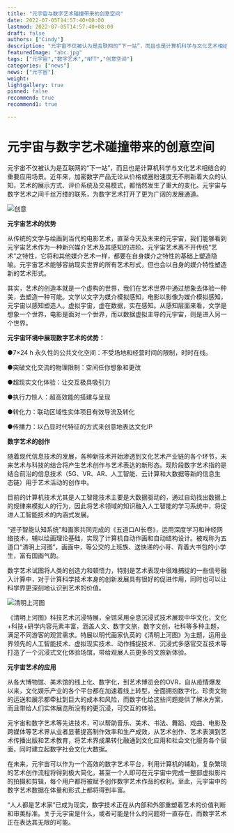 ```yaml
---
title: "元宇宙与数字艺术碰撞带来的创意空间"
date: 2022-07-05T14:57:40+08:00
lastmod: 2022-07-05T14:57:40+08:00
draft: false
authors: ["Cindy"]
description: "元宇宙不仅被认为是互联网的“下一站”，而且也是计算机科学与文化艺术相结合的重要应用场景。近年来，加密数字产品无论从价格或圈粉速度无不刷新着大众的认知，艺术的展示方式、评价系统及交易模式，都悄然发生了重大的变化。"
featuredImage: "abc.jpg"
tags: ["元宇宙","数字艺术","NFT","创意空间"]
categories: ["news"]
news: ["元宇宙"]
weight: 
lightgallery: true
pinned: false
recommend: true
recommend1: true

---
```


# 元宇宙与数字艺术碰撞带来的创意空间 

元宇宙不仅被认为是互联网的“下一站”，而且也是计算机科学与文化艺术相结合的重要应用场景。近年来，加密数字产品无论从价格或圈粉速度无不刷新着大众的认知，艺术的展示方式、评价系统及交易模式，都悄然发生了重大的变化。元宇宙与数字艺术之间千丝万缕的联系，为数字艺术打开了更为广阔的发展通道。

![创意](https://p1.itc.cn/q_70/images03/20220516/96d502fb8b054a7fa9abd2df5beacc13.jpeg)

**元宇宙艺术的优势**

从传统的文学与绘画到当代的电影艺术，直至今天及未来的元宇宙，我们能够看到元宇宙艺术作为一种新兴媒介艺术及其感知的进阶。元宇宙艺术离不开传统“艺术”之特性，它将和其他媒介艺术一样，都要在自身媒介之特性的基础上塑造隐喻。元宇宙艺术能够容纳现实世界的所有艺术形式，但也会以自身的媒介特性塑造新的艺术形式。

其实，艺术的创造本就是一个虚构的世界，我们在艺术世界中通过想象去体验一种美，去塑造一种可能。文学以文字为媒介模拟感知，电影以影像为媒介模拟感知，元宇宙以感知塑造人。虚拟宇宙，虚在数据，实在感知。从感知层面来看，文学是想象一个世界，电影是面对一个世界，而以数据虚拟主导的元宇宙，则是进入另一个世界。

**元宇宙环境中展现数字艺术的优势：**

●7×24 h 永久性的公共文化空间：不受场地和经营时间的限制，时时在线。

●突破文化交流的物理限制：空间任你想象和更改

●超现实文化体验：让交互极具吸引力

●执行力惊人：超高效能的搭建与呈现

●转化力：联动区域性实体项目有效导流及转化

●传播力：以凸显时代特征的方式来创意地表达⽂化IP

**数字艺术的创作**

随着现代信息技术的发展，各种新技术开始渗透到文化艺术产业链的各个环节，未来艺术与科技的结合将产生艺术创作与艺术表达的新形态。现阶段数字艺术指的是结合前沿的信息技术（5G、VR、AR、人工智能、云计算和大数据等新的信息生态链）用于艺术活动的创作中。

目前的计算机技术尤其是人工智能技术主要是大数据驱动的，通过自动找出数据上的规律来模拟人的行为，因此将艺术领域的知识融入人工智能的学习系统中，将促进人工智能技术的内涵式发展。

“道子智能认知系统”和画家共同完成的《五道口AI长卷》，运用深度学习和神经网络技术，辅以绘画理论基础，实现了计算机自动作画和自动结构设计。被戏称为五道口“清明上河图”，画面中，等公交的上班族、送快递的小哥、背着大书包的小学生，富有国画气韵。

数字艺术试图将人类的创造力和顿悟力，特别是艺术表现中很难捕捉的一些信号融入计算中，对于计算科学技术本身的创新发展具有很好的促进作用，同时也可以让科学界更深刻地认识到艺术的价值。

![清明上河图](https://p5.itc.cn/q_70/images03/20220516/3f9ec83f1221400cbe3c8d6abffe1d01.png)

《清明上河图》科技艺术沉浸特展，全馆采用全息沉浸式技术展现中华文化，文化+科技+研学内容元素丰富，涵盖人文、数字文旅，数字文创，社科等多种主题，满足不同游客的观赏需求。特展以明代画家仇英的《清明上河图》为主题，运用业界领先的人工智能技术、虚拟现实技术、动作捕捉技术、沉浸式多感官交互技术等打造了一个沉浸式文化体验场馆，带给观展人员更多的文旅新体验。

**元宇宙艺术的应用**

从各大博物馆、美术馆的线上化、数字化，到艺术博览会的OVR，自从疫情爆发以来，文化娱乐产业的各个平台都在加速着线上转型，全面拥抱数字化。珍贵文物的运送和展示都牵扯到巨大的成本和风险，而数字化给这些问题提供了解决方案，而且带给人们实体展览所没有的更沉浸，可交互的体验。

元宇宙和数字艺术等先进技术，可以帮助音乐、美术、书法、舞蹈、戏曲、电影及跨媒体等艺术界从业者显著提高制作效率和生产成效，从艺术创作、艺术表演到艺术传播出版和艺术教育，将艺术界成果转化融通到文化应用和社会文化服务各个层面，同时建立起数字社会文化大数据。

在未来，元宇宙可以作为一个高效的数字艺术平台，利用计算机的辅助，复杂繁琐的艺术创作流程将得到极大简化，甚至一个人即可在元宇宙中完成一整部虚拟影片的拍摄和剪辑，每个用户都将被赋予创作数字艺术作品的权利。至此，元宇宙中的数字艺术数据在体量和形式上都将得到丰富。

“人人都是艺术家”已成为现实，数字技术正在从内部和外部重塑着艺术的价值判断和审美标准。关于元宇宙是什么，或者可能是什么的问题将一直存在，而数字艺术正在表达其无限的可能。

